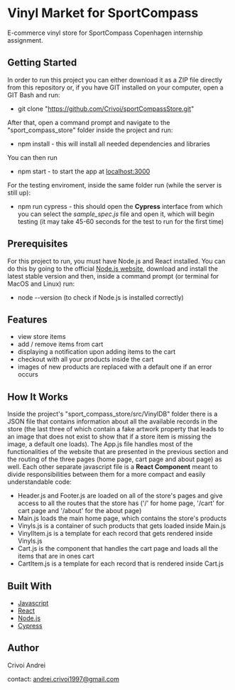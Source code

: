 # Vinyl Market for SportCompass
E-commerce vinyl store for SportCompass Copenhagen internship assignment.

## Getting Started
In order to run this project you can either download it as a ZIP file directly from this repository or, if you have GIT installed on your computer, open a GIT Bash and run:
 - git clone "https://github.com/Crivoi/sportCompassStore.git"

After that, open a command prompt and navigate to the "sport_compass_store" folder inside the project and run:
 - npm install - this will install all needed dependencies and libraries

You can then run 
 - npm start - to start the app at [localhost:3000](http//localhost:3000)

For the testing enviroment, inside the same folder run (while the server is still up):
 - npm run cypress - this should open the **Cypress** interface from which you can select the *sample_spec.js* file and open it, which will begin testing (it may take 45-60 seconds for the test to run for the first time)

## Prerequisites
For this project to run, you must have Node.js and React installed. You can do this by going to the official [Node.js website](https://nodejs.org/en/), download and install the latest stable version and then, inside a command prompt (or terminal for MacOS and Linux) run:
 - node --version (to check if Node.js is installed correctly)

## Features
 - view store items
 - add / remove items from cart
 - displaying a notification upon adding items to the cart
 - checkout with all your products inside the cart
 - images of new products are replaced with a default one if an error occurs

## How It Works
Inside the project's "sport_compass_store/src/VinylDB" folder there is a JSON file that contains information about all the available records in the store (the last three of which contain a fake artwork property that leads to an image that does not exist to show that if a store item is missing the image, a default one loads). The App.js file handles most of the functionalities of the website that are presented in the previous section and the routing of the three pages (home page, cart page and about page) as well. Each other separate javascript file is a **React Component** meant to divide responsibilities between them for a more compact and easily understandable code:
 - Header.js and Footer.js are loaded on all of the store's pages and give access to all the routes that the store has ('/' for home page, '/cart' for cart page and '/about' for the about page)
 - Main.js loads the main home page, which contains the store's products
 - Vinyls.js is a container of such products that gets loaded inside Main.js
 - VinylItem.js is a template for each record that gets rendered inside Vinyls.js
 - Cart.js is the component that handles the cart page and loads all the items that are in ones cart
 - CartItem.js is a template for each record that is rendered inside Cart.js

## Built With
 - [Javascript](https://www.javascript.com/)
 - [React](https://reactjs.org/)
 - [Node.js](https://nodejs.org/en/)
 - [Cypress](https://www.cypress.io/)

## Author
Crivoi Andrei

contact: andrei.crivoi1997@gmail.com